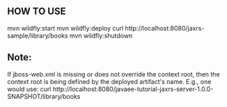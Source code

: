 HOW TO USE
----------
mvn wildfly:start
mvn wildfly:deploy
curl http://localhost:8080/jaxrs-sample/library/books
mvn wildfly:shutdown

Note:
-----
If jboss-web.xml is missing or does not override the context root,
then the context root is being defined by the deployed artifact's name.
E.g., one would use:
curl http://localhost:8080/javaee-tutorial-jaxrs-server-1.0.0-SNAPSHOT/library/books
